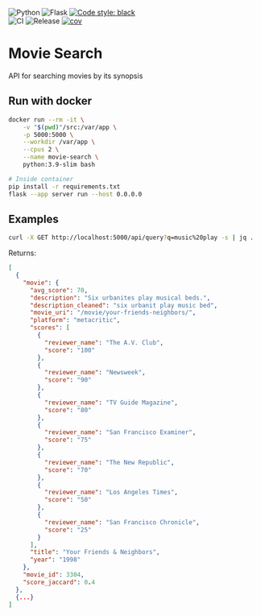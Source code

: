 ![Python](https://img.shields.io/badge/python-3670A0?style=for-the-badge&logo=python&logoColor=ffdd54)
![Flask](https://img.shields.io/badge/flask-%23000.svg?style=for-the-badge&logo=flask&logoColor=white)
[![Code style: black](https://img.shields.io/badge/code%20style-black-000000.svg)](https://github.com/psf/black)
<br>
![CI](https://github.com/vncsmyrnk/movie-search/actions/workflows/ci.yml/badge.svg)
![Release](https://github.com/vncsmyrnk/movie-search/actions/workflows/release.yml/badge.svg)
[![cov](https://vncsmyrnk.github.io/movie-search/coverage.svg)](https://github.com/vncsmyrnk/movie-search/actions)

# Movie Search

API for searching movies by its synopsis

## Run with docker

```bash
docker run --rm -it \
    -v "$(pwd)"/src:/var/app \
    -p 5000:5000 \
    --workdir /var/app \
    --cpus 2 \
    --name movie-search \
    python:3.9-slim bash
```

```bash
# Inside container
pip install -r requirements.txt
flask --app server run --host 0.0.0.0
```

## Examples

```bash
curl -X GET http://localhost:5000/api/query?q=music%20play -s | jq .
```

Returns:

```json
[
  {
    "movie": {
      "avg_score": 70,
      "description": "Six urbanites play musical beds.",
      "description_cleaned": "six urbanit play music bed",
      "movie_uri": "/movie/your-friends-neighbors/",
      "platform": "metacritic",
      "scores": [
        {
          "reviewer_name": "The A.V. Club",
          "score": "100"
        },
        {
          "reviewer_name": "Newsweek",
          "score": "90"
        },
        {
          "reviewer_name": "TV Guide Magazine",
          "score": "80"
        },
        {
          "reviewer_name": "San Francisco Examiner",
          "score": "75"
        },
        {
          "reviewer_name": "The New Republic",
          "score": "70"
        },
        {
          "reviewer_name": "Los Angeles Times",
          "score": "50"
        },
        {
          "reviewer_name": "San Francisco Chronicle",
          "score": "25"
        }
      ],
      "title": "Your Friends & Neighbors",
      "year": "1998"
    },
    "movie_id": 3304,
    "score_jaccard": 0.4
  },
  {...}
]
```
